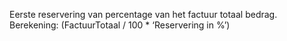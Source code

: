 Eerste reservering van percentage van het factuur totaal bedrag. Berekening: (FactuurTotaal / 100 * ‘Reservering in %’)